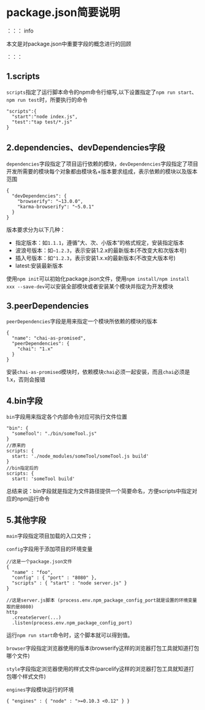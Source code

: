 # package.json简要说明

：：： info

本文是对package.json中重要字段的概念进行的回顾

：：：

## 1.scripts

`scripts`指定了运行脚本命令的npm命令行缩写,以下设置指定了`npm run start`、`npm run test`时，所要执行的命令

```
"scripts":{
  "start":"node index.js",
  "test":"tap test/*.js"
}
```

## 2.dependencies、devDependencies字段

`dependencies`字段指定了项目运行依赖的模块，`devDependencies`字段指定了项目开发所需要的模块每个对象都由模块名+版本要求组成，表示依赖的模块以及版本范围

```
{
  "devDependencies": {
    "browserify": "~13.0.0",
    "karma-browserify": "~5.0.1"
  }
}
```

版本要求分为以下几种：

- 指定版本：如`1.1.1`，遵循”大、次、小版本“的格式规定，安装指定版本
- 波浪号版本：如`~1.2.3`，表示安装1.2.x的最新版本(不改变大和次版本号)
- 插入号版本：如`^1.2.3`，表示安装1.x.x的最新版本(不改变大版本号)
- latest:安装最新版本

使用`npm init`可以初始化package.json文件，使用`npm install/npm install xxx --save-dev`可以安装全部模块或者安装某个模块并指定为开发模块

## 3.peerDependencies

`peerDependencies`字段是用来指定一个模块所依赖的模块的版本

```
{
  "name": "chai-as-promised",
  "peerDependencies": {
    "chai": "1.x"
  }
}
```

安装`chai-as-promised`模块时，依赖模块`chai`必须一起安装，而且`chai`必须是1.x，否则会报错

## 4.bin字段

`bin`字段用来指定各个内部命令对应可执行文件位置

```
"bin": {
  "someTool": "./bin/someTool.js"
}
//原来的
scripts: {  
  start: './node_modules/someTool/someTool.js build'
}
//bin指定后的
scripts: {  
  start: 'someTool build'
```

总结来说：bin字段就是指定为文件路径提供一个简要命名，方便scripts中指定对应的npm运行命令

## 5.其他字段

`main`字段指定项目加载的入口文件；

`config`字段用于添加项目的环境变量

```
//这是一个package.json文件
{
  "name" : "foo",
  "config" : { "port" : "8080" },
  "scripts" : { "start" : "node server.js" }
}
```

```
//这是server.js脚本 (process.env.npm_package_config_port就是设置的环境变量取的是8080)
http
  .createServer(...)
  .listen(process.env.npm_package_config_port)
```

运行`npm run start`命令时，这个脚本就可以得到值。

`browser`字段指定浏览器使用的版本(browserify这样的浏览器打包工具就知道打包哪个文件)

`style`字段指定浏览器使用的样式文件(parcelify这样的浏览器打包工具就知道打包哪个样式文件)

`engines`字段模块运行的环境

```
{ "engines" : { "node" : ">=0.10.3 <0.12" } }
```

